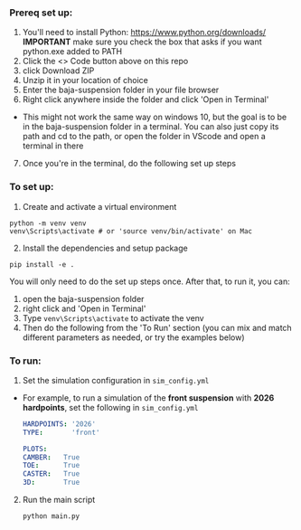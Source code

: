 ### Prereq set up:
1. You'll need to install Python: https://www.python.org/downloads/ **IMPORTANT** make sure you check the box that asks if you want python.exe added to PATH
2. Click the <> Code button above on this repo
3. click Download ZIP
4. Unzip it in your location of choice
5. Enter the baja-suspension folder in your file browser
6. Right click anywhere inside the folder and click 'Open in Terminal'
 * This might not work the same way on windows 10, but the goal is to be in the baja-suspension folder in a terminal. You can also just copy its path and cd to the path, or open the folder in VScode and open a terminal in there
7. Once you're in the terminal, do the following set up steps

### To set up:
1. Create and activate a virtual environment
```
python -m venv venv
venv\Scripts\activate # or 'source venv/bin/activate' on Mac
```
2. Install the dependencies and setup package
```
pip install -e .
```

You will only need to do the set up steps once. After that, to run it, you can:
1. open the baja-suspension folder
2. right click and 'Open in Terminal'
3. Type `venv\Scripts\activate` to activate the venv
4. Then do the following from the 'To Run' section (you can mix and match different parameters as needed, or try the examples below)

### To run:
1. Set the simulation configuration in `sim_config.yml`

- For example, to run a simulation of the **front suspension** with **2026 hardpoints**, set the following in `sim_config.yml`
    ```yml
    HARDPOINTS: '2026'
    TYPE:       'front'

    PLOTS:
    CAMBER:   True
    TOE:      True
    CASTER:   True
    3D:       True
    ```

2. Run the main script
    ```python
    python main.py
    ``` 